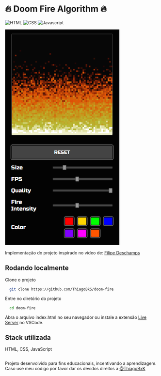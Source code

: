 # 🔥 Doom Fire Algorithm 🔥

![HTML](https://img.shields.io/badge/HTML5-E34F26?style=for-the-badge&logo=html5&logoColor=white)
![CSS](https://img.shields.io/badge/CSS3-1572B6?style=for-the-badge&logo=css3&logoColor=white)
![Javascript](https://img.shields.io/badge/JavaScript-323330?style=for-the-badge&logo=javascript&logoColor=F7DF1E)

![Screenshoot](./images/preview.png)

Implementação do projeto inspirado no vídeo de: [Filipe Deschamps](https://youtu.be/fxm8cadCqbs)

## Rodando localmente

Clone o projeto

```bash
  git clone https://github.com/ThiagoBkS/doom-fire

```

Entre no diretório do projeto

```bash
  cd doom-fire
```

Abra o arquivo index.html no seu navegador ou instale a extensão [Live Server](https://marketplace.visualstudio.com/items?itemName=ritwickdey.LiveServer) no VSCode.

## Stack utilizada

HTML, CSS, JavaScript

##

Projeto desenvolvido para fins educacionais, incentivando a aprendizagem.
Caso use meu codigo por favor dar os devidos direitos a [@ThiagoBxK](https://github.com/ThiagoBxK)
